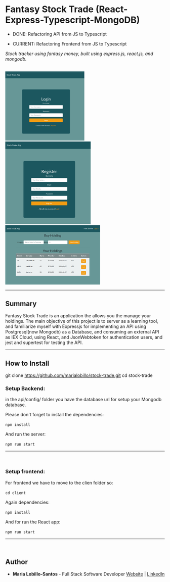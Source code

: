 # Fantasy Stock Trade (React-Express-Typescript-MongoDB)

- DONE: Refactoring API from JS to Typescript

- CURRENT: Refactoring Frontend from JS to Typescript

_Stock tracker using fantasy money, built using express.js, react.js, and mongodb._

<br>

<img src="./images-demo/login.png" width="250">
<img src="./images-demo/register.png" width="270">
<img src="./images-demo/dashboard.png" width="300">

<br>
<hr />

## Summary

Fantasy Stock Trade is an application the allows you the manage your holdings. The main objective of this project is to server as a learning tool, and familiarize myself with Expressjs for implementing an API using Postgresql(now Mongodb) as a Database, and consuming an external API as IEX Cloud, using React, and JsonWebtoken for authentication users, and jest and supertest for testing the API.

<hr />

## How to Install

git clone https://github.com/marialobillo/stock-trade.git
cd stock-trade



### Setup Backend:

in the api/config/ folder you have the database url for setup your Mongodb database.

Please don't forget to install the dependencies:

`npm install`

And run the server:

`npm run start`

<hr />
<br />

### Setup frontend:

For frontend we have to move to the clien folder so:

`cd client`

Again dependencies:

`npm install`

And for run the React app:

`npm run start`


<hr />
<br />




## Author
 -  **Maria Lobillo-Santos** - Full Stack Software Developer <a href="https://marialobillo.github.io" target="_blank">Website</a> | <a href="https://www.linkedin.com/in/lobillosantos/" 
 target="_blank">LinkedIn</a>
